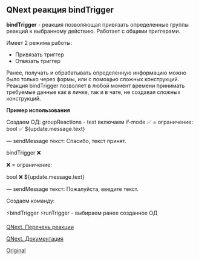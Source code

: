 ## QNext реакция bindTrigger

**bindTrigger** - реакция позволяющая привязать определенные группы реакций к  выбранному действию. Работает с общими триггерами.

Имеет 2 режима работы:
* Привязать триггер
* Отвязать триггер

Ранее, получать и обрабатывать определенную информацию можно было только через формы, или с помощью сложных конструкций. Реакция bindTrigger  позволяет в любой момент времени принимать требуемые данные как в личке, так и в чате, не создавая сложных конструкций.



**Пример использования**

Создаем ОД:
groupReactions - test
включаем if-mode
✅ = ограничение:
bool ✅ ${update.message.text}

— sendMessage текст: Спасибо, текст принят.

bindTrigger ❌

❌ = ограничение:

bool ❌ ${update.message.text}

— sendMessage текст: Пожалуйста, введите текст.



Создаем команду:

⚡️bindTrigger
⚡️runTrigger - выбираем ранее созданное ОД


[QNext. Перечень реакции](/docs-test/reactions)

[QNext. Документация](/docs-test/)


  
[Original](https://telegra.ph/QNext-admin-reaction-bindTrigger-11-25)